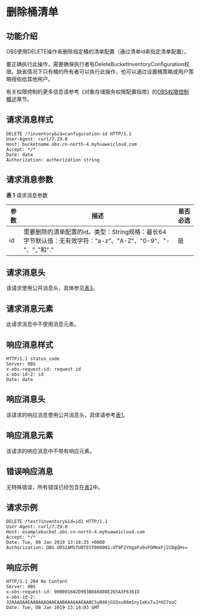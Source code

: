 # 删除桶清单<a name="obs_04_0058"></a>

## 功能介绍<a name="section5584184924715"></a>

OBS使用DELETE操作来删除指定桶的清单配置（通过清单id来指定清单配置）。

要正确执行此操作，需要确保执行者有DeleteBucketInventoryConfiguration权限。缺省情况下只有桶的所有者可以执行此操作，也可以通过设置桶策略或用户策略授权给其他用户。

有关权限控制的更多信息请参考《对象存储服务权限配置指南》的[OBS权限控制概述](https://support.huaweicloud.com/perms-cfg-obs/obs_40_0001.html)章节。

## 请求消息样式<a name="section760823317564"></a>

```
DELETE /?inventory&id=configuration-id HTTP/1.1
User-Agent: curl/7.29.0
Host: bucketname.obs.cn-north-4.myhuaweicloud.com 
Accept: */*
Date: date
Authorization: authorization string
```

## 请求消息参数<a name="section1371325895711"></a>

**表 1**  请求消息参数

|参数|描述|是否必选|
|--|--|--|
|id|需要删除的清单配置的id。类型：String规格：最长64字节默认值：无有效字符："a-z"、"A-Z"、"0-9"、"-"、"_"和"."|是|


## 请求消息头<a name="section1082510151584"></a>

该请求使用公共消息头，具体参见[表3](构造请求.md#table25197309)。

## 请求消息元素<a name="section4216153718588"></a>

此请求消息中不使用消息元素。

## 响应消息样式<a name="section7375637599"></a>

```
HTTP/1.1 status_code
Server: OBS
x-obs-request-id: request id
x-obs-id-2: id
Date: date
```

## 响应消息头<a name="section4327836215"></a>

该请求的响应消息使用公共消息头，具体请参考[表1](返回结果.md#d0e686)。

## 响应消息元素<a name="section2085012491723"></a>

该请求的响应消息中不带有响应元素。

## 错误响应消息<a name="section75624441842"></a>

无特殊错误，所有错误已经包含在[表2](错误码.md#d0e843)中。

## 请求示例<a name="section51791023968"></a>

```
DELETE /test?inventory&id=id1 HTTP/1.1
User-Agent: curl/7.29.0
Host: examplebucket.obs.cn-north-4.myhuaweicloud.com
Accept: */*
Date: Tue, 08 Jan 2019 13:18:35 +0000
Authorization: OBS UDSIAMSTUBTEST000001:UT9F2YUgaFu9uFGMmxFj2CBgQHs=
```

## 响应示例<a name="section18234571088"></a>

```
HTTP/1.1 204 No Content
Server: OBS
x-obs-request-id: 000001682D993B666808E265A3F6361D
x-obs-id-2: 32AAAQAAEAABAAAQAAEAABAAAQAAEAABCSyB46jGSQsu06m1nyIeKxTuJ+H27ooC
Date: Tue, 08 Jan 2019 13:14:03 GMT
```


